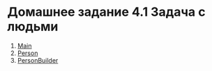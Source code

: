 # Домашнее задание 4.1 Задача с людьми

1. [Main](https://github.com/dilav1941/4.1_People/blob/master/src/com/company/Main.java)
2. [Person](https://github.com/dilav1941/4.1_People/blob/master/src/com/company/Person.java)
3. [PersonBuilder](https://github.com/dilav1941/4.1_People/blob/master/src/com/company/PersonBuilder.java)
